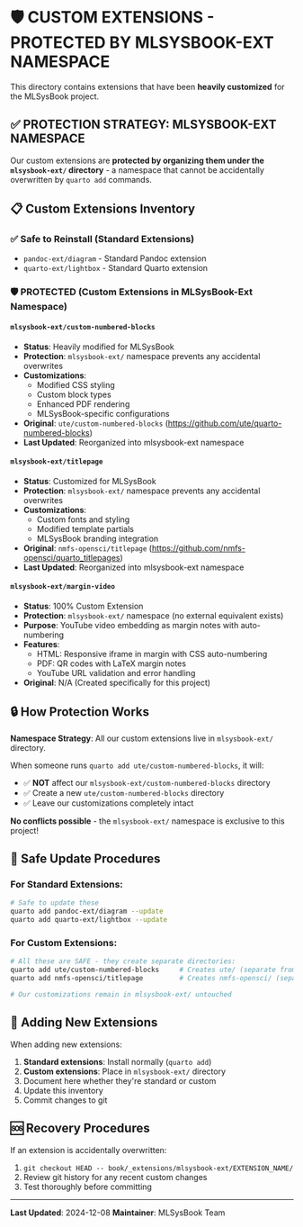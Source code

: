 # 🛡️ CUSTOM EXTENSIONS - PROTECTED BY MLSYSBOOK-EXT NAMESPACE

This directory contains extensions that have been **heavily customized** for the MLSysBook project. 

## ✅ **PROTECTION STRATEGY: MLSYSBOOK-EXT NAMESPACE**

Our custom extensions are **protected by organizing them under the `mlsysbook-ext/` directory** - a namespace that cannot be accidentally overwritten by `quarto add` commands.

## 📋 **Custom Extensions Inventory**

### ✅ **Safe to Reinstall** (Standard Extensions)
- `pandoc-ext/diagram` - Standard Pandoc extension
- `quarto-ext/lightbox` - Standard Quarto extension  

### 🛡️ **PROTECTED** (Custom Extensions in MLSysBook-Ext Namespace)

#### `mlsysbook-ext/custom-numbered-blocks` 
- **Status**: Heavily modified for MLSysBook
- **Protection**: `mlsysbook-ext/` namespace prevents any accidental overwrites
- **Customizations**: 
  - Modified CSS styling
  - Custom block types
  - Enhanced PDF rendering
  - MLSysBook-specific configurations
- **Original**: `ute/custom-numbered-blocks` (https://github.com/ute/quarto-numbered-blocks)
- **Last Updated**: Reorganized into mlsysbook-ext namespace

#### `mlsysbook-ext/titlepage`
- **Status**: Customized for MLSysBook  
- **Protection**: `mlsysbook-ext/` namespace prevents any accidental overwrites
- **Customizations**:
  - Custom fonts and styling
  - Modified template partials
  - MLSysBook branding integration
- **Original**: `nmfs-opensci/titlepage` (https://github.com/nmfs-opensci/quarto_titlepages)
- **Last Updated**: Reorganized into mlsysbook-ext namespace

#### `mlsysbook-ext/margin-video` 
- **Status**: 100% Custom Extension
- **Protection**: `mlsysbook-ext/` namespace (no external equivalent exists)
- **Purpose**: YouTube video embedding as margin notes with auto-numbering
- **Features**:
  - HTML: Responsive iframe in margin with CSS auto-numbering
  - PDF: QR codes with LaTeX margin notes
  - YouTube URL validation and error handling
- **Original**: N/A (Created specifically for this project)

## 🔒 **How Protection Works**

**Namespace Strategy**: 
All our custom extensions live in `mlsysbook-ext/` directory.

When someone runs `quarto add ute/custom-numbered-blocks`, it will:
- ✅ **NOT** affect our `mlsysbook-ext/custom-numbered-blocks` directory
- ✅ Create a new `ute/custom-numbered-blocks` directory 
- ✅ Leave our customizations completely intact

**No conflicts possible** - the `mlsysbook-ext/` namespace is exclusive to this project!

## 🚀 **Safe Update Procedures**

### For Standard Extensions:
```bash
# Safe to update these
quarto add pandoc-ext/diagram --update
quarto add quarto-ext/lightbox --update
```

### For Custom Extensions:
```bash
# All these are SAFE - they create separate directories:
quarto add ute/custom-numbered-blocks     # Creates ute/ (separate from mlsysbook-ext/)
quarto add nmfs-opensci/titlepage         # Creates nmfs-opensci/ (separate from mlsysbook-ext/)

# Our customizations remain in mlsysbook-ext/ untouched
```

## 📝 **Adding New Extensions**

When adding new extensions:
1. **Standard extensions**: Install normally (`quarto add`)
2. **Custom extensions**: Place in `mlsysbook-ext/` directory
3. Document here whether they're standard or custom
4. Update this inventory
5. Commit changes to git

## 🆘 **Recovery Procedures**

If an extension is accidentally overwritten:
1. `git checkout HEAD -- book/_extensions/mlsysbook-ext/EXTENSION_NAME/`
2. Review git history for any recent custom changes
3. Test thoroughly before committing

---
**Last Updated**: 2024-12-08
**Maintainer**: MLSysBook Team